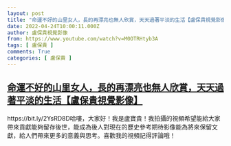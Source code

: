 ```yaml
---
layout: post
title: "命運不好的山里女人，長的再漂亮也無人欣賞，天天過著平淡的生活【盧保貴視覺影像】"
date: 2022-04-24T10:00:11.000Z
author: 盧保貴視覺影像
from: https://www.youtube.com/watch?v=M0OTRHtyb3A
tags: [ 盧保貴 ]
comments: True
categories: [ 盧保貴 ]
---
```

<!--1650794411000-->
[命運不好的山里女人，長的再漂亮也無人欣賞，天天過著平淡的生活【盧保貴視覺影像】](https://www.youtube.com/watch?v=M0OTRHtyb3A)
------

<div>
https://bit.ly/2YsRD8D哈嘍，大家好！我是盧寶貴！我拍攝的視頻希望能給大家帶來貢獻能夠留存後世，能成為後人對現在的歷史參考期待影像能為將來保留文獻，給人們帶來更多的意義與思考。喜歡我的視頻記得評論哦！
</div>
